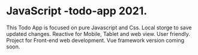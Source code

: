 # JavaScript -todo-app 2021.
 This Todo App is focused on pure Javascript and Css.
 Local storge to save updated changes. 
 Reactive for Mobile, Tablet and web view. User friendly. 
 Project for Front-end web development. 
 Vue framework version coming soon. 
